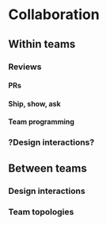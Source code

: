 # Collaboration

## Within teams

### Reviews

#### PRs

#### Ship, show, ask

#### Team programming

### ?Design interactions?


## Between teams

### Design interactions

### Team topologies
